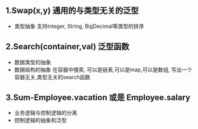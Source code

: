 ## 1.Swap(x,y) 通用的与类型无关的泛型
* 类型抽象
支持Integer, String, BigDecimal等类型的排序

## 2.Search(container,val) 泛型函数
* 数据类型的抽象
* 数据结构的抽象
在容器中搜索, 可以是链表,可以是map,可以是数组, 写出一个容器无关,类型无关的search函数

## 3.Sum-Employee.vacation 或是 Employee.salary
* 业务逻辑与控制逻辑的分离
* 控制逻辑的抽象和泛型

